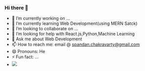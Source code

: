 ### Hi there 👋


- 🔭 I’m currently working on ...
- 🌱 I’m currently learning Web Development(using MERN Satck)
- 👯 I’m looking to collaborate on ...
- 🤔 I’m looking for help with React.js,Python,Machine Learning
- 💬 Ask me about Web Development
- 📫 How to reach me: email @ spandan.chakravarty@gmail.com
- 😄 Pronouns: He
- ⚡ Fun fact: ...
- <img src="https://github-readme-stats.vercel.app/api?username=spandan1460&&show_icons=true&title_color=ffffff&icon_color=bb2acf&text_color=daf7dc&bg_color=151515">
